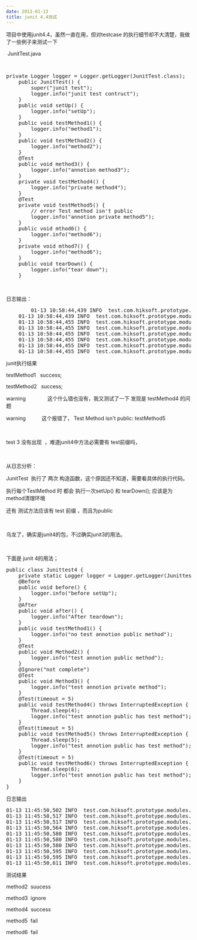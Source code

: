 ```yaml
---
date: 2011-01-13
title: junit 4.4测试
---
```



<p>
	项目中使用junit4.4，虽然一直在用，但对testcase 的执行细节却不大清楚，我做了一些例子来测试一下
</p>
<p>
	<span style="white-space:pre;"> JunitTest.java</span>
</p>
<p>
	<span style="white-space:pre;">
<pre class="prettyprint lang-java linenums">private Logger logger = Logger.getLogger(JunitTest.class);
	public JunitTest() {
		super("junit test");
		logger.info("junit test contruct");
	}
	public void setUp() {
		logger.info("setUp");
	}
	public void testMethod1() {
		logger.info("method1");
	}
	public void testMethod2() {
		logger.info("method2");
	}
	@Test
	public void method3() {
		logger.info("annotion method3");
	}
	private void testMethod4() {
		logger.info("private method4");
	}
	@Test
	private void testMethod5() {
		// error Test method isn't public
		logger.info("annotion private method5");
	}
	public void mthod6() {
		logger.info("method6");
	}
	private void mthod7() {
		logger.info("method6");
	}
	public void tearDown() {
		logger.info("tear down");
	}</pre>
<br />
</span>
</p>
<p>
	日志输出：
</p>
<p>
<pre class="prettyprint lang-js linenums">        01-13 10:58:44,439 INFO  test.com.hiksoft.prototype.modules.advancedtemplate.junittest.JunitTest.(JunitTest.java:15) junit test contruct
	01-13 10:58:44,439 INFO  test.com.hiksoft.prototype.modules.advancedtemplate.junittest.JunitTest.(JunitTest.java:15) junit test contruct
	01-13 10:58:44,455 INFO  test.com.hiksoft.prototype.modules.advancedtemplate.junittest.JunitTest.setUp(JunitTest.java:18) setUp
	01-13 10:58:44,455 INFO  test.com.hiksoft.prototype.modules.advancedtemplate.junittest.JunitTest.testMethod1(JunitTest.java:21) method
	01-13 10:58:44,455 INFO  test.com.hiksoft.prototype.modules.advancedtemplate.junittest.JunitTest.tearDown(JunitTest.java:45) tear down
	01-13 10:58:44,455 INFO  test.com.hiksoft.prototype.modules.advancedtemplate.junittest.JunitTest.setUp(JunitTest.java:18) setUp
	01-13 10:58:44,455 INFO  test.com.hiksoft.prototype.modules.advancedtemplate.junittest.JunitTest.testMethod2(JunitTest.java:24) method2
	01-13 10:58:44,455 INFO  test.com.hiksoft.prototype.modules.advancedtemplate.junittest.JunitTest.tearDown(JunitTest.java:45) tear down</pre>
</p>
<p>
	junit执行结果
</p>
<p>
	testMethod1 &nbsp; success;
</p>
<p>
	testMethod2 &nbsp; success;
</p>
<p>
	warning &nbsp; &nbsp; &nbsp; &nbsp; &nbsp; &nbsp; &nbsp; 这个什么错也没有，我又测试了一下 发现是 testMethod4 的问题
</p>
<p>
	warning &nbsp; &nbsp; &nbsp; &nbsp; &nbsp; 这个报错了， Test Method isn't public: testMethod5
</p>
<p>
	<br />
</p>
<p>
	test 3 没有出现 &nbsp;，难道junit4中方法必需要有 test前缀吗，
</p>
<p>
	<br />
</p>
<p>
	从日志分析：
</p>
<p>
	JunitTest &nbsp;执行了 两次 构造函数，这个原因还不知道，需要看具体的执行代码。
</p>
<p>
	执行每个TestMethod 时 都会 执行一次setUp() 和 tearDown(); 应该是为method清理环境
</p>
<p>
	还有 测试方法应该有 test 前缀 ，而且为public
</p>
<p>
	<br />
</p>
<p>
	乌龙了，确实是junit4的包，不过确实junit3的用法。
</p>
<p>
	<br />
</p>
<p>
	下面是 junit 4的用法；
</p>
<p>
<pre class="prettyprint lang-java linenums">public class Junittest4 {
	private static Logger logger = Logger.getLogger(Junittest4.class);
	@Before
	public void before() {
		logger.info("before setUp");
	}
	@After
	public void after() {
		logger.info("After teardown");
	}
	public void testMethod1() {
		logger.info("no test annotion public method");
	}
	@Test
	public void Method2() {
		logger.info("test annotion public method");
	}
	@Ignore("not complete")
	@Test
	public void Method3() {
		logger.info("test annotion private method");
	}
	@Test(timeout = 5)
	public void testMethod4() throws InterruptedException {
		Thread.sleep(4);
		logger.info("test annotion public has test method");
	}
	@Test(timeout = 5)
	public void testMethod5() throws InterruptedException {
		Thread.sleep(5);
		logger.info("test annotion public has test method");
	}
	@Test(timeout = 5)
	public void testMethod6() throws InterruptedException {
		Thread.sleep(6);
		logger.info("test annotion public has test method");
	}
}</pre>
</p>
<p>
	日志输出
</p>
<p>
<pre class="prettyprint lang-java linenums">01-13 11:45:50,502 INFO  test.com.hiksoft.prototype.modules.advancedtemplate.junittest.Junittest4.before(Junittest4.java:13) before setUp
01-13 11:45:50,517 INFO  test.com.hiksoft.prototype.modules.advancedtemplate.junittest.Junittest4.Method2(Junittest4.java:24) test annotion public method
01-13 11:45:50,517 INFO  test.com.hiksoft.prototype.modules.advancedtemplate.junittest.Junittest4.after(Junittest4.java:17) After teardown
01-13 11:45:50,564 INFO  test.com.hiksoft.prototype.modules.advancedtemplate.junittest.Junittest4.before(Junittest4.java:13) before setUp
01-13 11:45:50,580 INFO  test.com.hiksoft.prototype.modules.advancedtemplate.junittest.Junittest4.testMethod4(Junittest4.java:34) test annotion public has test method
01-13 11:45:50,580 INFO  test.com.hiksoft.prototype.modules.advancedtemplate.junittest.Junittest4.after(Junittest4.java:17) After teardown
01-13 11:45:50,580 INFO  test.com.hiksoft.prototype.modules.advancedtemplate.junittest.Junittest4.before(Junittest4.java:13) before setUp
01-13 11:45:50,595 INFO  test.com.hiksoft.prototype.modules.advancedtemplate.junittest.Junittest4.after(Junittest4.java:17) After teardown
01-13 11:45:50,595 INFO  test.com.hiksoft.prototype.modules.advancedtemplate.junittest.Junittest4.before(Junittest4.java:13) before setUp
01-13 11:45:50,611 INFO  test.com.hiksoft.prototype.modules.advancedtemplate.junittest.Junittest4.after(Junittest4.java:17) After teardown</pre>
</p>
<p>
	测试结果
</p>
<p>
	method2 &nbsp;suucess
</p>
<p>
	method3 &nbsp;ignore
</p>
<p>
	method4 &nbsp;success
</p>
<p>
	method5 &nbsp;fail
</p>
<p>
	method6 &nbsp;fail
</p>
<p>
	<br />
</p>